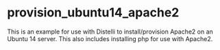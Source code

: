 # provision_ubuntu14_apache2

This is an example for use with Distelli to install/provision Apache2 on an Ubuntu 14 server. This also includes installing php for use with Apache2.
